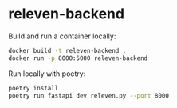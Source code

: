 # releven-backend

Build and run a container locally:

```bash
docker build -t releven-backend .
docker run -p 8000:5000 releven-backend
```

Run locally with poetry:
```bash
poetry install
poetry run fastapi dev releven.py --port 8000
```